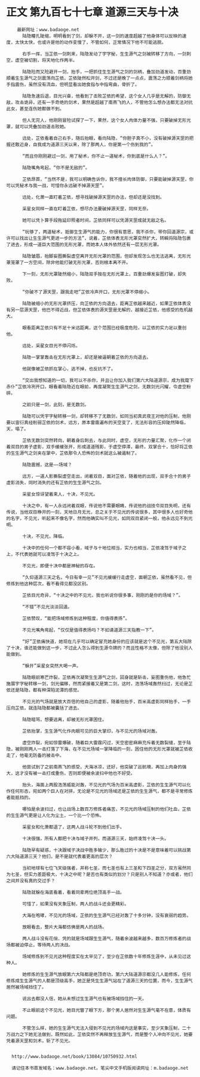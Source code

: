 # 正文 第九百七十七章 道源三天与十决
        最新网址：www.badaoge.net
          陆隐瞳孔陡缩，明明看到了剑，却躲不开，这一剑的速度超越了他身体可以反映的速度，太快太快，也或许是他的动作变慢了，不管如何，正常情况下他不可能逃脱。
      
          右手一挥，当芷依一剑刺来，陆隐发动了宇字秘，生生源气之剑被转移了方向，一剑刺空，虚空被切割，将天地化作两半。
      
          陆隐险而又险避开一剑，抬手，一把抓住生生源气之剑的剑柄，叠加劲道发动，百重劲顺着生生源气之剑震荡向芷依，芷依陡然松开剑，不过还是晚了一点点，震荡之力顺着剑柄将她手指震伤，虽然没有流血，但明显看出她食指与中指弯曲，骨折了。
      
          陆隐急速后退，目光兴奋，他看到了击败芷依的希望，这个女人几乎是无解的，防御无敌，攻击诡异，还有一手奇绝的剑术，果然是超越了南燕飞的人，不管他怎么想办法都无法对抗此女，甚至连伤她都做不到。
      
          但人无完人，他刚刚冒险试探了一下，果然，这个女人肉体力量不强，只要破掉无形光罩，就可以凭叠加劲道击败她。
      
          远处，芷依看着自己右手，随后抬眼，看向陆隐，“你胆子真不小，没有破掉源天罡的把握还敢近身，自我成为道源三天以来，除了那两人，你是第一个伤到我的”。
      
          “而且你刚刚避过一剑，用了秘术，你不止一道秘术，你到底是什么人？”。
      
          陆隐嘴角弯起，“你不是无敌的”。
      
          芷依昂首，“当然不是，我可以明确告诉你，我不擅长肉体防御，只要能破掉源天罡，你可以凭秘术与我一战，可惜你永远破不掉源天罡”。
      
          远处，化萧一直盯着芷依，想寻找破掉源天罡的办法，但却还是没找到。
      
          采星女同样一直在盯着芷依，想尽办法要破掉源天罡，同样无奈。
      
          她可以凭卜算手段拖延印照者时间，芷依同样可以凭源天罡成就无敌之名。
      
          “玩够了，两道秘术，抵御生生源气的能力，你很有意思，我不杀你，带你回道源宗，或许可以找出让生生源气更进一步的方法”，说着，芷依体表无形光罩突然扩大，转瞬将陆隐包裹了进去，形成一道巨大范围的无形光罩，而她本人体外依然还有一层无形光罩。
      
          陆隐皱眉，抬脚妄图撕裂虚空离开无形光罩的范围，但却发现怎么也无法逃离，无形光罩笼罩了一方空间，除非他能打破无形光罩，否则根本离不开。
      
          下一刻，无形光罩陡然缩小，陆隐双手按在无形光罩上，百重劲爆发妄图打破，却失败。
      
          “你破不了源天罡，跟我走吧”芷依冷声开口，无形光罩不停缩小。
      
          陆隐被缩小的无形光罩挤压，向芷依的方向退去，距离芷依越来越近，如果芷依体表没有另一层源天罡，他巴不得近战，但芷依体表的源天罡是无解的，越接近芷依，他感受的危机越大。
      
          眼看距离芷依只有不足十米远距离，这个范围已经极度危险，以芷依的实力足以重创他。
      
          远处，采星女目光不停闪烁。
      
          陆隐一掌掌轰击在无形光罩上，却还是被逼朝着芷依的方向退去。
      
          他就像被芷依抓在掌心，逃不掉，也反抗不了。
      
          “交出我想知道的一切，我可以不杀你，并且让你加入我们第六大陆道源宗，成为我麾下赤仆”芷依冷冽开口，眼看着陆隐近在眼前，再度凝聚生生源气之剑，无数剑光闪耀，令虚空粉碎。
      
          之前只是一剑，此刻，是无数剑。
      
          陆隐可以凭宇字秘转移一剑，却转移不了无数剑，如同当初真武夜王对他的压制，他刚要以宙衍真经削弱芷依的剑术，远方，原本雷霆遍布的天空变了，无法形容的压抑陡然降临，天，塌了。
      
          芷依无数剑突然转向，朝着身后刺去，与此同时，虚空，无形的力量汇聚，化作一个闭着双目的男子虚影，双手缓缓张开，形成道道残影，于虚空停滞，最终，双掌合十，恰好将芷依的生生源气之剑夹在掌中，芷依那令人恐怖的剑术就这么被遏制了。
      
          陆隐震撼，这是——场域？
      
          远方，一道人影撕裂虚空走出，闭着双目，面对芷依，随着他的出现，双手合十的男子虚影消失，同时消失的还有芷依的生生源气之剑。
      
          采星女惊讶望着来人，十决，不见光。
      
          十决之中，有一人永远闭着双眼，传说他不需要眼睛，传说他的战技令双目失明，还有传说，当他双目睁开的一刻，天地日月无光，总之关于不见光的传说很多，其中很多人也好奇他的名字，不见光，听起来不像名字，然而他确实叫不见光，如同双目紧闭一般，他永远见不到光明。
      
          十决，不见光，降临。
      
          十决中的任何一个都不容小看，域子与十地位相当，实力也相当，芷依凌驾于域子之上，不代表她就可以凌驾于十决之上。
      
          不见光，即便十决中都是神秘的存在。
      
          “久仰道源三天之名，今日有幸一见”不见光缓缓行走虚空，面朝芷依，虽然看不见，但修炼到他这种层次，看不看得见都没区别。
      
          芷依目光奇异，“十决之中的不见光，我也听说你很多事，刚刚的是你的场域？”。
      
          “不错”不见光淡淡回道。
      
          芷依赞叹，“能把场域修炼到这种程度，你值得表扬”。
      
          不见光嘴角弯起，“仅仅是值得表扬吗？不如请道源三天指教一下”。
      
          “好”芷依痛快道，她现在几乎可以确定冒充她身份的应该就是这个不见光，第五大陆除了十决，谁还能做到这一步，不过此人怎么得到生源令牌的？而且性格不太像，但除了他没别人能做到。
      
          “躲开”采星女突然大喝一声。
      
          陆隐眼前寒芒炸裂，芷依再次凝聚生生源气之剑，回身就是斩击，妄图重伤他，他急忙施展宇字秘转移一剑，剑光偏移，然而紧接着又是第二剑，这时，浩荡场域轰然扫过，无论是芷依还是陆隐，都有种深陷泥潭的感觉。
      
          不见光的气场就是放大百倍的他自己的虚影，随着他抬手，百米高虚影同样抬手，一手压向芷依，就连陆隐都被囊括了进去。
      
          陆隐暗骂，想要逃离，却被无形光罩困住。
      
          芷依抬掌，生生源气化作肉眼可见的巨大掌印，与不见光的场域对轰。
      
          虚空炸裂，宛如惊雷爆破，随着巨大雷霆闪过，天空密密麻麻充斥着无数裂缝，至于陆隐，被刚刚两人一击打落了下海，在不见光场域一掌降临的一刻，困住他的无形光罩就被芷依收走了，他毫无防备的被击中。
      
          他尝试到了之前南燕飞的感受，大海冰凉，还好，他突破了巡航境，再加上肉身的强大，这才没有被一击打成重伤，否则即便被余波扫中他也不好受。
      
          抬头，海面上两股浩荡威能对轰，不见光的气场为百米高虚影，芷依的生生源气可以化作任何形态，宛如两个巨人在对拼，无论是不见光的场域还是芷依的生生源气，都不是寻常修炼者能抵挡的。
      
          哪怕是余波扫过，也让战场上数百万修炼者痛苦，不见光的场域压制的他们吐血，芷依的生生源气更是让人化为尘土，一个比一个恐怖。
      
          采星女和化萧都退了，这两人战斗轮不到他们出手。
      
          十决很强，所有人都把十决与域子并列，而道源三天，始终凌驾十决一头。
      
          陆隐早有疑惑，十决跟域子决战中胜多输少，那么胜过的十决是不是意味着可以挑战第六大陆道源三天？他们，是不是就代表着更高的层次？
      
          当初地球有七位飞天级强者，并称七圣，而七圣也有上三圣和下四圣之分，双方虽然同为七圣，但实力差距极大，十决之中呢？是否也有类似的划分？只是别人不知道？亦或者，他们之间并没有真的交过手？
      
          陆隐就躲在海底看着，看着同辈两位绝顶高手一战。
      
          可惜了，如果没有天象压制，两人的战斗还会更精彩。
      
          大海在咆哮，不见光的场域，芷依的生生源气已经对轰了十多分钟，没有衰弱的趋势。
      
          放眼看去，整片大海都仿佛是两人的战场。
      
          两人战斗没有花俏，凭的就是场域跟生生源气，随着余波越来越多，数百万修炼者的战场都被迫停止，等待两人的决战。
      
          场域修炼到不见光这种程度实在太罕见了，至少在芷依数十年修炼生涯中，从未见过这种人。
      
          她修炼的生生源气放眼第六大陆都是绝顶奇功，第六大陆道源宗都没几人能修炼，任何修炼成生生源气的人都是顶级高手，她正是凭生生源气站在了道源三天的位置，而今，生生源气居然被场域挡住了。
      
          说出去都没人信，她从未想过生生源气也有被场域挡住的一天。
      
          不止眼前这个不见光，她目光瞥了眼下方，那个男人居然对生生源气毫不在意，体质有问题。
      
          不管怎么样，她的生生源气无法入侵到不见光的场域内这是事实，至少天象压制，二十万战力之下她无法做到，既然如此，芷依突然不再释放生生源气，而是整个人冲向不见光，她要凭着源天罡和剑术，斩了不见光。
      
      
      http://www.badaoge.net/book/13084/10750932.html
      
      请记住本书首发域名：www.badaoge.net。笔尖中文手机版阅读网址：m.badaoge.net